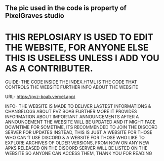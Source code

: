 The pic used in the code is property of PixelGraves studio
----------------------------------------------------------

# THIS REPLOSIARY IS USED TO EDIT THE WEBSITE, FOR ANYONE ELSE THIS IS USELESS UNLESS I ADD YOU AS A CONTRIBUTER.

GUIDE: THE CODE INSIDE THE INDEX.HTML IS THE CODE THAT CONTROLS THE WEBSITE FURTHER INFO ABOUT THE WEBSITE

URL- https://pvz-boab.vercel.app/

INFO- THE WEBSITE IS MADE TO DELIVER LASTEST INFORMATIONS & CHANGELOGS ABOUT PVZ BOAB FURTHER MORE IT PROVIDES INFORMATION ABOUT IMPORTANT ANNOUNCEMENTS
AFTER A ANNOUNCEMENT THE WEBSITE WILL BE UPDATED AND IT MIGHT FACE DOWNTIME FOR SOMETIME, ITS RECOMMENDED TO JOIN THE DISCORD SERVER FOR UPDATES INSTEAD, THIS IS JUST A WEBSITE FOR THOSE WHO CAN'T USE DISCORD & A WEBSITE FOR THOSE WHO LIKE TO EXPLORE ARCHIVES OF OLDER VERSIONS, FROM NOW ON ANY NEW APKS RELEASED ON THE DISCORD SERVER WILL BE LISTED ON THE WEBSITE SO ANYONE CAN ACCESS THEM, THANK YOU FOR READING
